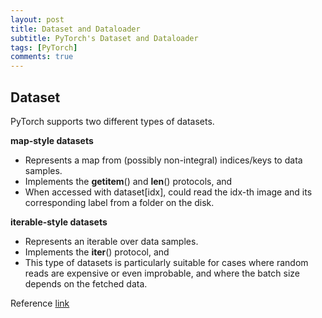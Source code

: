 ```yaml
---
layout: post
title: Dataset and Dataloader
subtitle: PyTorch's Dataset and Dataloader
tags: [PyTorch]
comments: true
---
```


## Dataset
PyTorch supports two different types of datasets.  

**map-style datasets**
* Represents a map from (possibly non-integral) indices/keys to data samples.
* Implements the __getitem__() and __len__() protocols, and 
* When accessed with dataset[idx], could read the idx-th image and its corresponding label from a folder on the disk.

**iterable-style datasets**
* Represents an iterable over data samples.
* Implements the __iter__() protocol, and 
* This type of datasets is particularly suitable for cases where random reads are expensive or even improbable, and where the batch size depends on the fetched data.


Reference
[link](https://pytorch.org/docs/stable/data.html)

